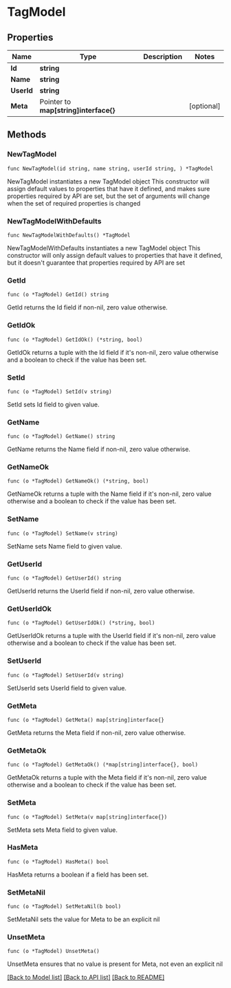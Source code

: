 # TagModel

## Properties

Name | Type | Description | Notes
------------ | ------------- | ------------- | -------------
**Id** | **string** |  | 
**Name** | **string** |  | 
**UserId** | **string** |  | 
**Meta** | Pointer to **map[string]interface{}** |  | [optional] 

## Methods

### NewTagModel

`func NewTagModel(id string, name string, userId string, ) *TagModel`

NewTagModel instantiates a new TagModel object
This constructor will assign default values to properties that have it defined,
and makes sure properties required by API are set, but the set of arguments
will change when the set of required properties is changed

### NewTagModelWithDefaults

`func NewTagModelWithDefaults() *TagModel`

NewTagModelWithDefaults instantiates a new TagModel object
This constructor will only assign default values to properties that have it defined,
but it doesn't guarantee that properties required by API are set

### GetId

`func (o *TagModel) GetId() string`

GetId returns the Id field if non-nil, zero value otherwise.

### GetIdOk

`func (o *TagModel) GetIdOk() (*string, bool)`

GetIdOk returns a tuple with the Id field if it's non-nil, zero value otherwise
and a boolean to check if the value has been set.

### SetId

`func (o *TagModel) SetId(v string)`

SetId sets Id field to given value.


### GetName

`func (o *TagModel) GetName() string`

GetName returns the Name field if non-nil, zero value otherwise.

### GetNameOk

`func (o *TagModel) GetNameOk() (*string, bool)`

GetNameOk returns a tuple with the Name field if it's non-nil, zero value otherwise
and a boolean to check if the value has been set.

### SetName

`func (o *TagModel) SetName(v string)`

SetName sets Name field to given value.


### GetUserId

`func (o *TagModel) GetUserId() string`

GetUserId returns the UserId field if non-nil, zero value otherwise.

### GetUserIdOk

`func (o *TagModel) GetUserIdOk() (*string, bool)`

GetUserIdOk returns a tuple with the UserId field if it's non-nil, zero value otherwise
and a boolean to check if the value has been set.

### SetUserId

`func (o *TagModel) SetUserId(v string)`

SetUserId sets UserId field to given value.


### GetMeta

`func (o *TagModel) GetMeta() map[string]interface{}`

GetMeta returns the Meta field if non-nil, zero value otherwise.

### GetMetaOk

`func (o *TagModel) GetMetaOk() (*map[string]interface{}, bool)`

GetMetaOk returns a tuple with the Meta field if it's non-nil, zero value otherwise
and a boolean to check if the value has been set.

### SetMeta

`func (o *TagModel) SetMeta(v map[string]interface{})`

SetMeta sets Meta field to given value.

### HasMeta

`func (o *TagModel) HasMeta() bool`

HasMeta returns a boolean if a field has been set.

### SetMetaNil

`func (o *TagModel) SetMetaNil(b bool)`

 SetMetaNil sets the value for Meta to be an explicit nil

### UnsetMeta
`func (o *TagModel) UnsetMeta()`

UnsetMeta ensures that no value is present for Meta, not even an explicit nil

[[Back to Model list]](../README.md#documentation-for-models) [[Back to API list]](../README.md#documentation-for-api-endpoints) [[Back to README]](../README.md)


